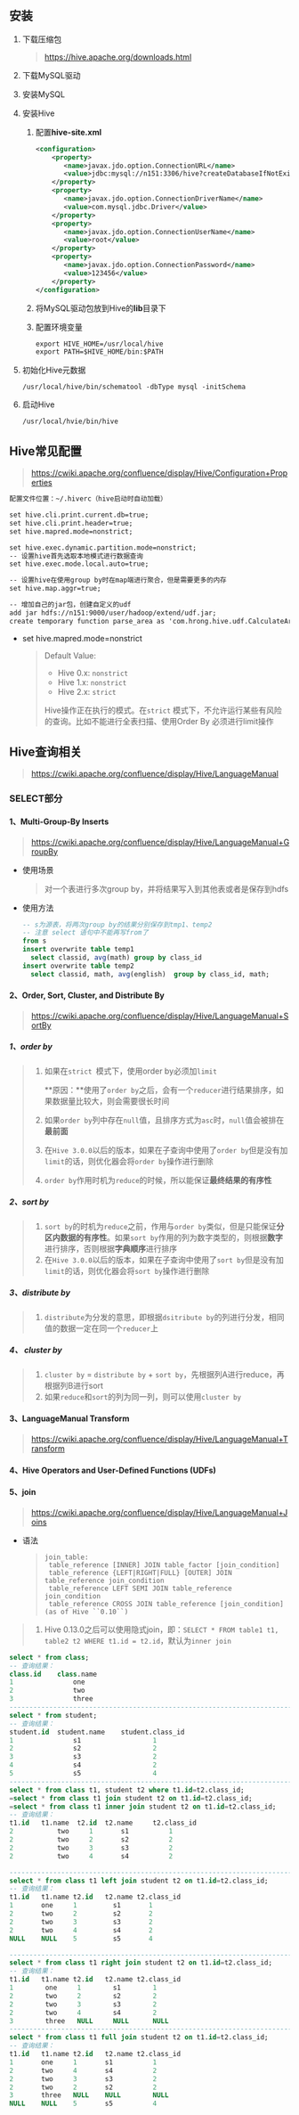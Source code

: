 ## 安装

1. 下载压缩包

   > https://hive.apache.org/downloads.html

2. 下载MySQL驱动

3. 安装MySQL

4. 安装Hive

   1. 配置**hive-site.xml**

      ```xml
      <configuration>
          <property>
             <name>javax.jdo.option.ConnectionURL</name>
             <value>jdbc:mysql://n151:3306/hive?createDatabaseIfNotExist=true&amp;useSSL=false</value>
          </property>
          <property>
             <name>javax.jdo.option.ConnectionDriverName</name>
             <value>com.mysql.jdbc.Driver</value>
          </property>
          <property>
             <name>javax.jdo.option.ConnectionUserName</name>
             <value>root</value>
          </property>
          <property>
             <name>javax.jdo.option.ConnectionPassword</name>
             <value>123456</value>
          </property>
      </configuration>
      ```

   2. 将MySQL驱动包放到Hive的**lib**目录下

   3. 配置环境变量

      ```xml
      export HIVE_HOME=/usr/local/hive
      export PATH=$HIVE_HOME/bin:$PATH
      ```

5. 初始化Hive元数据

   ```shell
   /usr/local/hive/bin/schematool -dbType mysql -initSchema
   ```

6. 启动Hive

   ```shell
   /usr/local/hvie/bin/hive
   ```

## Hive常见配置

> https://cwiki.apache.org/confluence/display/Hive/Configuration+Properties

```xml
配置文件位置：~/.hiverc（hive启动时自动加载）

set hive.cli.print.current.db=true;
set hive.cli.print.header=true;
set hive.mapred.mode=nonstrict;

set hive.exec.dynamic.partition.mode=nonstrict;
-- 设置hive首先选取本地模式进行数据查询
set hive.exec.mode.local.auto=true;

-- 设置hive在使用group by时在map端进行聚合，但是需要更多的内存
set hive.map.aggr=true;

-- 增加自己的jar包，创建自定义的udf
add jar hdfs://n151:9000/user/hadoop/extend/udf.jar;
create temporary function parse_area as 'com.hrong.hive.udf.CalculateArea';
```

- set hive.mapred.mode=nonstrict

  >Default Value: 
  >
  >- Hive 0.x: `nonstrict`
  >- Hive 1.x: `nonstrict`
  >- Hive 2.x: `strict` 
  >
  >Hive操作正在执行的模式。在`strict` 模式下，不允许运行某些有风险的查询。比如不能进行全表扫描、使用Order By 必须进行limit操作

## Hive查询相关

> https://cwiki.apache.org/confluence/display/Hive/LanguageManual

### SELECT部分

#### 1、Multi-Group-By Inserts

> https://cwiki.apache.org/confluence/display/Hive/LanguageManual+GroupBy

- 使用场景

  > 对一个表进行多次group by，并将结果写入到其他表或者是保存到hdfs

- 使用方法

  ```sql
  -- s为源表，将两次group by的结果分别保存到tmp1、temp2
  -- 注意 select 语句中不能再写from了
  from s 
  insert overwrite table temp1 
  	select classid, avg(math) group by class_id 
  insert overwrite table temp2 
  	select classid, math, avg(english)  group by class_id, math;
  ```

#### 2、Order, Sort, Cluster, and Distribute By

> https://cwiki.apache.org/confluence/display/Hive/LanguageManual+SortBy

##### 	1、order by

> 1. 如果在`strict `模式下，使用order by必须加`limit`
>
>    **原因：**使用了`order by`之后，会有一个`reducer`进行结果排序，如果数据量比较大，则会需要很长时间
>
> 2. 如果`order by`列中存在`null`值，且排序方式为`asc`时，`null`值会被排在**最前面**
> 3. 在`Hive 3.0.0`以后的版本，如果在子查询中使用了`order by`但是没有加`limit`的话，则优化器会将`order by`操作进行删除
> 4. `order by`作用时机为`reduce`的时候，所以能保证**最终结果的有序性**

##### 2、sort by

> 1. `sort by`的时机为`reduce`之前，作用与`order by`类似，但是只能保证**分区内数据的有序性**。如果`sort by`作用的列为数字类型的，则根据**数字**进行排序，否则根据**字典顺序**进行排序
> 2. 在`Hive 3.0.0`以后的版本，如果在子查询中使用了`sort by`但是没有加`limit`的话，则优化器会将`sort by`操作进行删除

##### 3、distribute by

> 1. `distribute`为分发的意思，即根据`dsitribute by`的列进行分发，相同值的数据一定在同一个`reducer`上

##### 	4、 cluster by

> 1. `cluster by` = `distribute by` + `sort by`，先根据列A进行reduce，再根据列B进行sort
> 2. 如果`reduce`和`sort`的列为同一列，则可以使用`cluster by`

#### 3、LanguageManual Transform

> https://cwiki.apache.org/confluence/display/Hive/LanguageManual+Transform

#### 4、Hive Operators and User-Defined Functions (UDFs)

#### 5、join

> https://cwiki.apache.org/confluence/display/Hive/LanguageManual+Joins

- 语法

  > ```
  > join_table:
  >  table_reference [INNER] JOIN table_factor [join_condition]
  >  table_reference {LEFT|RIGHT|FULL} [OUTER] JOIN table_reference join_condition
  >  table_reference LEFT SEMI JOIN table_reference join_condition
  >  table_reference CROSS JOIN table_reference [join_condition] (as of Hive ``0.10``)
  > ```

> 1. Hive 0.13.0之后可以使用隐式join，即：`SELECT * FROM table1 t1, table2 t2 WHERE t1.id = t2.id`，默认为`inner join`

```sql
select * from class;
-- 查询结果：
class.id	class.name
1				one
2				two
3				three
-----------------------------------------------------------------------------
select * from student;
-- 查询结果：
student.id	student.name	student.class_id
1				s1					1
2				s2					2
3				s3					2
4				s4					2
5				s5					4
-----------------------------------------------------------------------------
select * from class t1, student t2 where t1.id=t2.class_id;
=select * from class t1 join student t2 on t1.id=t2.class_id;
=select * from class t1 inner join student t2 on t1.id=t2.class_id;
-- 查询结果：
t1.id	t1.name	 t2.id	t2.name		t2.class_id
2			two		1		s1			1
2			two		2		s2			2
2			two		3		s3			2
2			two		4		s4			2

-----------------------------------------------------------------------------
select * from class t1 left join student t2 on t1.id=t2.class_id;
-- 查询结果：
t1.id	t1.name	t2.id	t2.name	t2.class_id
1		one		1		  s1	   1
2		two		2		  s2	   2
2		two		3		  s3	   2
2		two		4		  s4	   2
NULL	NULL	5		  s5	   4

-----------------------------------------------------------------------------
select * from class t1 right join student t2 on t1.id=t2.class_id;
-- 查询结果：
t1.id	t1.name	t2.id	t2.name	t2.class_id
1		 one	 1		  s1	    1
2		 two	 2		  s2	    2
2		 two	 3		  s3	    2
2		 two	 4		  s4	    2
3		 three	 NULL	  NULL	    NULL
-----------------------------------------------------------------------------
select * from class t1 full join student t2 on t1.id=t2.class_id;
-- 查询结果：
t1.id	t1.name	t2.id	t2.name	t2.class_id
1		one		1		s1			1
2		two		4		s4			2
2		two		3		s3			2
2		two		2		s2			2
3		three	NULL	NULL		NULL
NULL	NULL	5		s5			4
```

